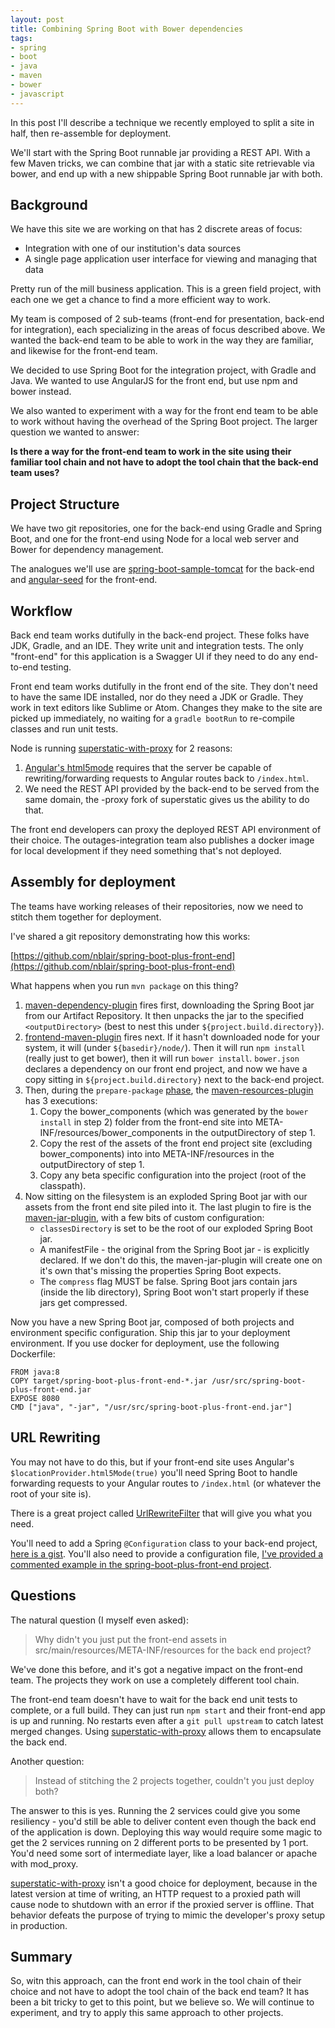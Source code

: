 ```yaml
---
layout: post
title: Combining Spring Boot with Bower dependencies
tags: 
- spring
- boot
- java
- maven
- bower
- javascript
---
```


In this post I'll describe a technique we recently employed to split a site in half, then re-assemble for deployment.

We'll start with the Spring Boot runnable jar providing a REST API. With a few Maven tricks, we can combine that jar with a static site retrievable via bower, and end up with a new shippable Spring Boot runnable jar with both.

## Background

We have this site we are working on that has 2 discrete areas of focus:

* Integration with one of our institution's data sources
* A single page application user interface for viewing and managing that data

Pretty run of the mill business application. This is a green field project, with each one we get a chance to find a more efficient way to work.

My team is composed of 2 sub-teams (front-end for presentation, back-end for integration), each specializing in the areas of focus described above.
We wanted the back-end team to be able to work in the way they are familiar, and likewise for the front-end team.

We decided to use Spring Boot for the integration project, with Gradle and Java. We wanted to use AngularJS for the front end, but use npm and bower instead. 

We also wanted to experiment with a way for the front end team to be able to work without having the overhead of the Spring Boot project. The larger question we wanted to answer:

**Is there a way for the front-end team to work in the site using their familiar tool chain and not have to adopt the tool chain that the back-end team uses?**


## Project Structure

We have two git repositories, one for the back-end using Gradle and Spring Boot, and one for the front-end using Node for a local web server and Bower for dependency management.

The analogues we'll use are [spring-boot-sample-tomcat](https://github.com/spring-projects/spring-boot/tree/master/spring-boot-samples/spring-boot-sample-tomcat) for the back-end and [angular-seed](https://github.com/angular/angular-seed) for the front-end.

## Workflow

Back end team works dutifully in the back-end project. These folks have JDK, Gradle, and an IDE. They write unit and integration tests. The only "front-end" for this application is a Swagger UI if they need to do any end-to-end testing.

Front end team works dutifully in the front end of the site. They don't need to have the same IDE installed, nor do they need a JDK or Gradle. They work in text editors like Sublime or Atom. Changes they make to the site are picked up immediately, no waiting for a `gradle bootRun` to re-compile classes and run unit tests. 

Node is running [superstatic-with-proxy](https://www.npmjs.com/package/superstatic-with-proxy) for 2 reasons:

1. [Angular's html5mode](https://docs.angularjs.org/api/ng/provider/$locationProvider) requires that the server be capable of rewriting/forwarding requests to Angular routes back to `/index.html`.
2. We need the REST API provided by the back-end to be served from the same domain, the -proxy fork of superstatic gives us the ability to do that.

The front end developers can proxy the deployed REST API environment of their choice. The outages-integration team also publishes a docker image for local development if they need something that's not deployed.

## Assembly for deployment

The teams have working releases of their repositories, now we need to stitch them together for deployment.

I've shared a git repository demonstrating how this works:

  [https://github.com/nblair/spring-boot-plus-front-end](https://github.com/nblair/spring-boot-plus-front-end)

What happens when you run `mvn package` on this thing?

1. [maven-dependency-plugin](https://maven.apache.org/plugins/maven-dependency-plugin/) fires first, downloading the Spring Boot jar from our Artifact Repository. It then unpacks the jar to the specified `<outputDirectory>` (best to nest this under `${project.build.directory}`).
2. [frontend-maven-plugin](https://github.com/eirslett/frontend-maven-plugin) fires next. If it hasn't downloaded node for your system, it will (under `${basedir}/node/`). Then it will run `npm install` (really just to get bower), then it will run `bower install`. `bower.json` declares a dependency on our front end project, and now we have a copy sitting in `${project.build.directory}` next to the back-end project.
3. Then, during the `prepare-package` [phase](https://maven.apache.org/guides/introduction/introduction-to-the-lifecycle.html), the [maven-resources-plugin](https://maven.apache.org/plugins/maven-resources-plugin/) has 3 executions:
	1. Copy the bower_components (which was generated by the `bower install` in step 2) folder from the front-end site into META-INF/resources/bower_components in the outputDirectory of step 1.
	2. Copy the rest of the assets of the front end project site (excluding bower_components) into into META-INF/resources in the outputDirectory of step 1.
	3. Copy any beta specific configuration into the project (root of the classpath).
4. Now sitting on the filesystem is an exploded Spring Boot jar with our assets from the front end site piled into it. The last plugin to fire is the [maven-jar-plugin](https://maven.apache.org/plugins/maven-jar-plugin/), with a few bits of custom configuration:
	* `classesDirectory` is set to be the root of our exploded Spring Boot jar.
	* A manifestFile - the original from the Spring Boot jar - is explicitly declared. If we don't do this, the maven-jar-plugin will create one on it's own that's missing the properties Spring Boot expects.
	* The `compress` flag MUST be false. Spring Boot jars contain jars (inside the lib directory), Spring Boot won't start properly if these jars get compressed.

Now you have a new Spring Boot jar, composed of both projects and environment specific configuration. Ship this jar to your deployment environment. If you use docker for deployment, use the following Dockerfile:

```
FROM java:8
COPY target/spring-boot-plus-front-end-*.jar /usr/src/spring-boot-plus-front-end.jar
EXPOSE 8080
CMD ["java", "-jar", "/usr/src/spring-boot-plus-front-end.jar"]
```	

## URL Rewriting

You may not have to do this, but if your front-end site uses Angular's `$locationProvider.html5Mode(true)` you'll need Spring Boot to handle forwarding requests to your Angular routes to `/index.html` (or whatever the root of your site is).

There is a great project called [UrlRewriteFilter](http://tuckey.org/urlrewrite/) that will give you what you need.

You'll need to add a Spring `@Configuration` class to your back-end project, [here is a gist](https://gist.github.com/nblair/fd8de42958c53ef4dfcfa2073e2ea1a2). You'll also need to provide a configuration file, [I've provided a commented example in the spring-boot-plus-front-end project](https://github.com/nblair/spring-boot-plus-front-end/blob/master/configuration/urlrewrite.xml). 

## Questions

The natural question (I myself even asked):

> Why didn't you just put the front-end assets in src/main/resources/META-INF/resources for the back end project?

We've done this before, and it's got a negative impact on the front-end team. The projects they work on use a completely different tool chain. 

The front-end team doesn't have to wait for the back end unit tests to complete, or a full build. They can just run `npm start` and their front-end app is up and running. No restarts even after a `git pull upstream` to catch latest merged changes. Using [superstatic-with-proxy](https://www.npmjs.com/package/superstatic-with-proxy) allows them to encapsulate the back end.

Another question:

> Instead of stitching the 2 projects together, couldn't you just deploy both?

The answer to this is yes. Running the 2 services could give you some resiliency - you'd still be able to deliver content even though the back end of the application is down. Deploying this way would require some magic to get the 2 services running on 2 different ports to be presented by 1 port. You'd need some sort of intermediate layer, like a load balancer or apache with mod_proxy.

[superstatic-with-proxy](https://www.npmjs.com/package/superstatic-with-proxy) isn't a good choice for deployment, because in the latest version at time of writing, an HTTP request to a proxied path will cause node to shutdown with an error if the proxied server is offline. That behavior defeats the purpose of trying to mimic the developer's proxy setup in production.

## Summary

So, witn this approach, can the front end work in the tool chain of their choice and not have to adopt the tool chain of the back end team? It has been a bit tricky to get to this point, but we believe so. We will continue to experiment, and try to apply this same approach to other projects.

